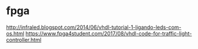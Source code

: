 # fpga

http://infraled.blogspot.com/2014/06/vhdl-tutorial-1-ligando-leds-com-os.html
https://www.fpga4student.com/2017/08/vhdl-code-for-traffic-light-controller.html

